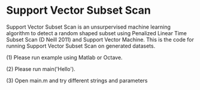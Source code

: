 # Support Vector Subset Scan

Support Vector Subset Scan is an unsurpervised machine learning algorithm to detect a random shaped subset using Penalized Linear Time Subset Scan (D Neill 2011) and Support Vector Machine. This is the code for running Support Vector Subset Scan on generated datasets.

(1)    Please run example using Matlab or Octave.

(2)    Please run main('Hello').

(3)    Open main.m and try different strings and parameters
